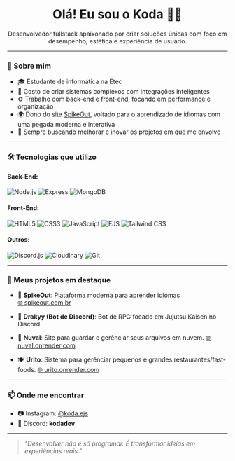 <h1 align="center">Olá! Eu sou o Koda 👨‍💻</h1>

<p align="center">
  Desenvolvedor fullstack apaixonado por criar soluções únicas com foco em desempenho, estética e experiência de usuário.
</p>

---

### 🧠 Sobre mim

- 🎓 Estudante de informática na Etec
- 🧩 Gosto de criar sistemas complexos com integrações inteligentes
- ⚙️ Trabalho com back-end e front-end, focando em performance e organização
- 🌍 Dono do site [SpikeOut](https://spikeout.com.br), voltado para o aprendizado de idiomas com uma pegada moderna e interativa
- 💭 Sempre buscando melhorar e inovar os projetos em que me envolvo

---

### 🛠️ Tecnologias que utilizo

#### Back-End:
![Node.js](https://img.shields.io/badge/Node.js-339933?style=flat-square&logo=nodedotjs&logoColor=white)
![Express](https://img.shields.io/badge/Express.js-000000?style=flat-square&logo=express&logoColor=white)
![MongoDB](https://img.shields.io/badge/MongoDB-47A248?style=flat-square&logo=mongodb&logoColor=white)

#### Front-End:
![HTML5](https://img.shields.io/badge/HTML5-E34F26?style=flat-square&logo=html5&logoColor=white)
![CSS3](https://img.shields.io/badge/CSS3-1572B6?style=flat-square&logo=css3&logoColor=white)
![JavaScript](https://img.shields.io/badge/JavaScript-F7DF1E?style=flat-square&logo=javascript&logoColor=black)
![EJS](https://img.shields.io/badge/EJS-ffc300?style=flat-square&logo=javascript&logoColor=black)
![Tailwind CSS](https://img.shields.io/badge/Tailwind_CSS-38B2AC?style=flat-square&logo=tailwind-css&logoColor=white)

#### Outros:
![Discord.js](https://img.shields.io/badge/Discord.js-5865F2?style=flat-square&logo=discord&logoColor=white)
![Cloudinary](https://img.shields.io/badge/Cloudinary-3448C5?style=flat-square&logo=cloudinary&logoColor=white)
![Git](https://img.shields.io/badge/Git-F05032?style=flat-square&logo=git&logoColor=white)

---

### 🚀 Meus projetos em destaque

- 🔧 **SpikeOut**: Plataforma moderna para aprender idiomas  
  [🌐 spikeout.com.br](https://spikeout.com.br)

- 🤖 **Drakyy (Bot de Discord)**: Bot de RPG focado em Jujutsu Kaisen no Discord.

- 📂 **Nuval**: Site para guardar e gerênciar seus arquivos em nuvem.
 [🌐 nuval.onrender.com](https://nuval.onrender.com)

- 🍽️ **Urito**: Sistema para gerênciar pequenos e grandes restaurantes/fast-foods.
 [🌐 urito.onrender.com](https://urito.onrender.com)

---

### 📫 Onde me encontrar
- 📷 Instagram: [@koda.ejs](https://www.instagram.com/koda.ejs/)
- 💬 Discord: **kodadev**

---

> *"Desenvolver não é só programar. É transformar ideias em experiências reais."*

